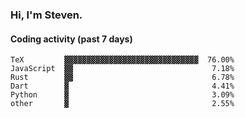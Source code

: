 ### Hi, I'm Steven.

#### Coding activity (past 7 days)
```
TeX         ▓▓▓▓▓▓▓▓▓▓▓▓▓▓▓▓▓▓▓▓▓▓▓▓▓▓▓▓▓▓  76.00%
JavaScript  ▓▓                               7.18%
Rust        ▓▓                               6.78%
Dart        ▓                                4.41%
Python      ▓                                3.09%
other       ▓                                2.55%
```
